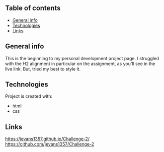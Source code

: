 ## Table of contents
* [General info](#general-info)
* [Technologies](#technologies)
* [Links](#Links)

## General info
This is the beginning to my personal development project page.  I struggled with the H2 alignment in particular on the assignment, as you'll see in the live link.  But, tried my best to style it.
	
## Technologies
Project is created with:
* html
* css
	
## Links
<https://jevans1357.github.io/Challenge-2/>
<https://github.com/jevans1357/Challenge-2>